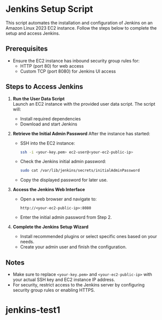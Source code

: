 # Jenkins Setup Script

This script automates the installation and configuration of Jenkins on an Amazon Linux 2023 EC2 instance. Follow the steps below to complete the setup and access Jenkins.

## Prerequisites
- Ensure the EC2 instance has inbound security group rules for:
  - HTTP (port 80) for web access
  - Custom TCP (port 8080) for Jenkins UI access

## Steps to Access Jenkins

1. **Run the User Data Script**  
   Launch an EC2 instance with the provided user data script. The script will:
   - Install required dependencies
   - Download and start Jenkins

2. **Retrieve the Initial Admin Password**
   After the instance has started:
   - SSH into the EC2 instance:
     ```bash
     ssh -i <your-key.pem> ec2-user@<your-ec2-public-ip>
     ```
   - Check the Jenkins initial admin password:
     ```bash
     sudo cat /var/lib/jenkins/secrets/initialAdminPassword
     ```
   - Copy the displayed password for later use.

3. **Access the Jenkins Web Interface**
   - Open a web browser and navigate to:
     ```
     http://<your-ec2-public-ip>:8080
     ```
   - Enter the initial admin password from Step 2.

4. **Complete the Jenkins Setup Wizard**
   - Install recommended plugins or select specific ones based on your needs.
   - Create your admin user and finish the configuration.

## Notes
- Make sure to replace `<your-key.pem>` and `<your-ec2-public-ip>` with your actual SSH key and EC2 instance IP address.
- For security, restrict access to the Jenkins server by configuring security group rules or enabling HTTPS.
# jenkins-test1
